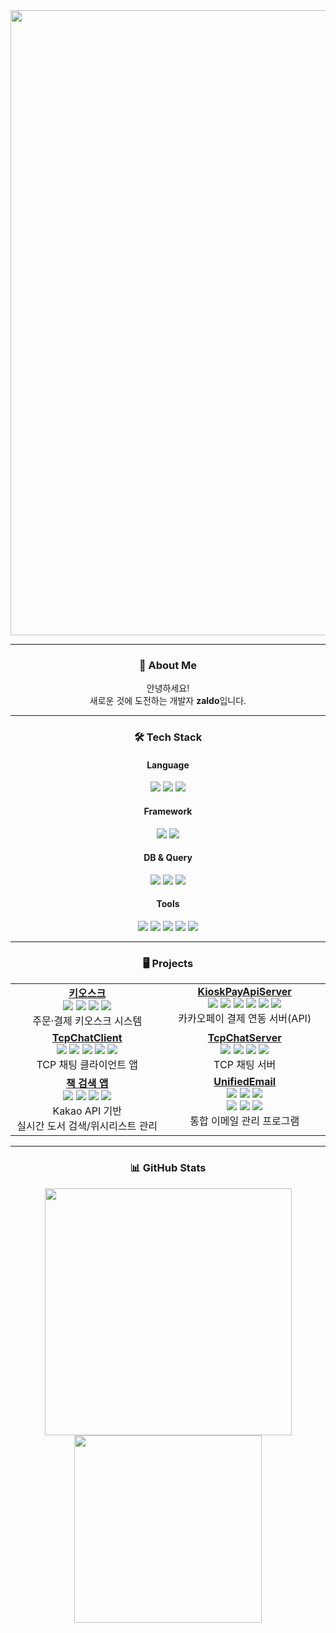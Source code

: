 <div align="center">

<img src="https://capsule-render.vercel.app/api?type=waving&color=gradient&height=160&section=header&text=Zaldo's%20GitHub&fontSize=36&fontAlignY=35&width=900" width="1000"/>

---

### 👋 About Me

안녕하세요!  
새로운 것에 도전하는 개발자 **zaldo**입니다.

---

### 🛠️ Tech Stack

#### Language
<img src="https://img.shields.io/badge/C%23-239120?style=flat-square&logo=c-sharp&logoColor=white"/>
<img src="https://img.shields.io/badge/C++-00599C?style=flat-square&logo=cplusplus&logoColor=white"/>
<img src="https://img.shields.io/badge/Java-007396?style=flat-square&logo=java&logoColor=white"/>

#### Framework
<img src="https://img.shields.io/badge/.NET-512BD4?style=flat-square&logo=dotnet&logoColor=white"/>
<img src="https://img.shields.io/badge/Spring-6DB33F?style=flat-square&logo=spring&logoColor=white"/>

#### DB & Query
<img src="https://img.shields.io/badge/SQLite-003B57?style=flat-square&logo=sqlite&logoColor=white"/>
<img src="https://img.shields.io/badge/MySQL-4479A1?style=flat-square&logo=mysql&logoColor=white"/>
<img src="https://img.shields.io/badge/MSSQL-CC2927?style=flat-square&logo=microsoftsqlserver&logoColor=white"/>

#### Tools
<img src="https://img.shields.io/badge/Visual%20Studio-5C2D91?style=flat-square&logo=visualstudio&logoColor=white"/>
<img src="https://img.shields.io/badge/IntelliJ%20IDEA-000000?style=flat-square&logo=intellijidea&logoColor=white"/>
<img src="https://img.shields.io/badge/Eclipse-2C2255?style=flat-square&logo=eclipseide&logoColor=white"/>
<img src="https://img.shields.io/badge/Git-F05032?style=flat-square&logo=git&logoColor=white"/>
<img src="https://img.shields.io/badge/GitHub-181717?style=flat-square&logo=github&logoColor=white"/>


---
<div align="center">

### 🖥️ Projects

<table>
  <tr>
    <td align="center" width="290" valign="top">
      <a href="https://github.com/zaldo232/kioskApp"><b>키오스크</b></a><br>
      <img src="https://img.shields.io/badge/WPF-0078D7?style=flat-square&logo=windows&logoColor=white"/>
      <img src="https://img.shields.io/badge/.NET8-512BD4?style=flat-square&logo=dotnet&logoColor=white"/>
      <img src="https://img.shields.io/badge/MVVM-0052CC?style=flat-square"/>
      <img src="https://img.shields.io/badge/SQLite-003B57?style=flat-square&logo=sqlite&logoColor=white"/>
      <br>주문·결제 키오스크 시스템
    </td>
    <td align="center" width="290" valign="top">
      <a href="https://github.com/zaldo232/KioskPayApiServer"><b>KioskPayApiServer</b></a><br>
      <img src="https://img.shields.io/badge/.NET8-512BD4?style=flat-square&logo=dotnet&logoColor=white"/>
      <img src="https://img.shields.io/badge/REST%20API-00C7AE?style=flat-square"/>
      <img src="https://img.shields.io/badge/Minimal%20API-009688?style=flat-square"/>
      <img src="https://img.shields.io/badge/SQLite-003B57?style=flat-square&logo=sqlite&logoColor=white"/>
      <img src="https://img.shields.io/badge/KakaoPay-FFEB00?style=flat-square"/>
      <img src="https://img.shields.io/badge/Server-546E7A?style=flat-square"/>
      <br>카카오페이 결제 연동 서버(API)
    </td>
  </tr>
  <tr>
    <td align="center" width="290" valign="top">
      <a href="https://github.com/zaldo232/TcpChatClient"><b>TcpChatClient</b></a><br>
      <img src="https://img.shields.io/badge/WPF-0078D7?style=flat-square&logo=windows&logoColor=white"/>
      <img src="https://img.shields.io/badge/.NET8-512BD4?style=flat-square&logo=dotnet&logoColor=white"/>
      <img src="https://img.shields.io/badge/MVVM-0052CC?style=flat-square"/>
      <img src="https://img.shields.io/badge/TCP-228B22?style=flat-square"/>
      <img src="https://img.shields.io/badge/Socket-2962FF?style=flat-square"/>
      <br>TCP 채팅 클라이언트 앱
    </td>
    <td align="center" width="290" valign="top">
      <a href="https://github.com/zaldo232/TcpChatServer"><b>TcpChatServer</b></a><br>
      <img src="https://img.shields.io/badge/.NET8-512BD4?style=flat-square&logo=dotnet&logoColor=white"/>
      <img src="https://img.shields.io/badge/TCP-228B22?style=flat-square"/>
      <img src="https://img.shields.io/badge/Socket-2962FF?style=flat-square"/>
      <img src="https://img.shields.io/badge/Server-546E7A?style=flat-square"/>
      <br>TCP 채팅 서버
    </td>
  </tr>
  <tr>
    <td align="center" width="290" valign="top">
      <a href="https://github.com/zaldo232/booksearchApp"><b>책 검색 앱</b></a><br>
      <img src="https://img.shields.io/badge/WPF-0078D7?style=flat-square&logo=windows&logoColor=white"/>
      <img src="https://img.shields.io/badge/.NET8-512BD4?style=flat-square&logo=dotnet&logoColor=white"/>
      <img src="https://img.shields.io/badge/MVVM-0052CC?style=flat-square"/>
      <img src="https://img.shields.io/badge/KakaoAPI-FFCD00?style=flat-square"/>
      <br>Kakao API 기반<br>실시간 도서 검색/위시리스트 관리
    </td>
    <td align="center" width="290" valign="top">
      <a href="https://github.com/zaldo232/UnifiedEmail"><b>UnifiedEmail</b></a><br>
      <img src="https://img.shields.io/badge/WPF-0078D7?style=flat-square&logo=windows&logoColor=white"/>
      <img src="https://img.shields.io/badge/.NET8-512BD4?style=flat-square&logo=dotnet&logoColor=white"/>
      <img src="https://img.shields.io/badge/MVVM-0052CC?style=flat-square"/>
      <br>
      <img src="https://img.shields.io/badge/SMTP-FF9800?style=flat-square"/>
      <img src="https://img.shields.io/badge/IMAP-1976D2?style=flat-square"/>
      <img src="https://img.shields.io/badge/POP3-388E3C?style=flat-square"/>
      <br>통합 이메일 관리 프로그램
    </td>
  </tr>
</table>

</div>



---

### 📊 GitHub Stats

<img src="https://github-readme-stats.vercel.app/api?username=zaldo232&show_icons=true&theme=radical" width="395"/>
<img src="https://github-readme-stats.vercel.app/api/top-langs/?username=zaldo232&layout=compact&theme=radical" width="300"/>

</div>
